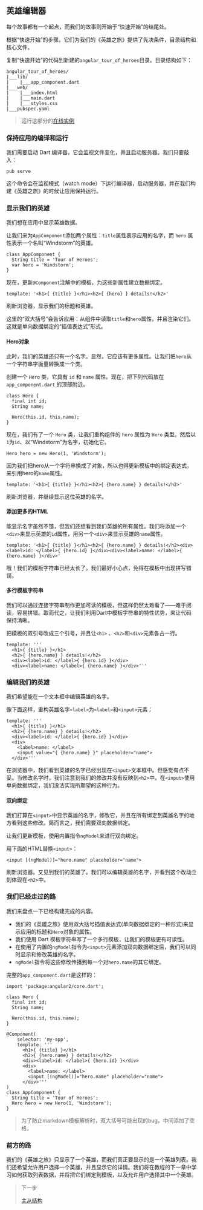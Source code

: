 ## 英雄编辑器

每个故事都有一个起点，而我们的故事则开始于“快速开始”的结尾处。

根据“快速开始”的步骤。它们为我们的《英雄之旅》提供了先决条件，目录结构和核心文件。

复制“快速开始”的代码到新建的`angular_tour_of_heroes`目录。目录结构如下：

```
angular_tour_of_heroes/
|___lib/
|    |___app_component.dart
|___web/
|    |___index.html
|    |___main.dart
|    |___styles.css
|___pubspec.yaml
```

> 运行这部分的[在线实例](http://angular-examples.github.io/toh-1)

### 保持应用的编译和运行

我们需要启动 Dart 编译器，它会监视文件变化，并且启动服务器。我们只要敲入：

```
pub serve
```

这个命令会在监视模式（watch mode）下运行编译器，启动服务器，并在我们构建《英雄之旅》的时候让应用保持运行。

### 显示我们的英雄

我们想在应用中显示英雄数据。

让我们来为`AppComponent`添加两个属性：`title`属性表示应用的名字，而 `hero` 属性表示一个名叫“Windstorm”的英雄。

```
class AppComponent {
  String title = 'Tour of Heroes';
  var hero = 'Windstorm';
}
```

现在，更新`@Component`注解中的模板，为这些新属性建立数据绑定。

```
template: '<h1>{ {title} }</h1><h2>{ {hero} } details!</h2>'
```

刷新浏览器，显示我们的标题和英雄。

这里的“双大括号”会告诉应用：从组件中读取`title`和`hero`属性，并且渲染它们。这就是单向数据绑定的“插值表达式”形式。

#### Hero对象

此时，我们的英雄还只有一个名字。显然，它应该有更多属性。让我们把`hero`从一个字符串字面量转换成一个类。

创建一个 `Hero` 类，它具有 `id` 和 `name` 属性。现在，把下列代码放在 `app_component.dart` 的顶部附近。

```
class Hero {
  final int id;
  String name;

  Hero(this.id, this.name);
}
```

现在，我们有了一个 `Hero` 类，让我们重构组件的 `hero` 属性为 `Hero` 类型。然后以`1`为`id`、以“Windstorm”为名字，初始化它。

```
Hero hero = new Hero(1, 'Windstorm');
```

因为我们把hero从一个字符串换成了对象，所以也得更新模板中的绑定表达式，来引用hero的`name`属性。

```
template: '<h1>{ {title} }</h1><h2>{ {hero.name} } details!</h2>'
```

刷新浏览器，并继续显示这位英雄的名字。

#### 添加更多的HTML

能显示名字虽然不错，但我们还想看到我们英雄的所有属性。我们将添加一个`<div>`来显示英雄的`id`属性，用另一个`<div>`来显示英雄的`name`属性。

```
template: '<h1>{ {title} }</h1><h2>{ {hero.name} } details!</h2><div><label>id: </label>{ {hero.id} }</div><div><label>name: </label>{ {hero.name} }</div>'
```

哦！我们的模板字符串已经太长了。我们最好小心点，免得在模板中出现拼写错误。

#### 多行模板字符串

我们可以通过连接字符串制作更加可读的模板，但这样仍然太难看了——难于阅读，容易拼错。取而代之，让我们利用Dart中模板字符串的特性优势，来让代码保持清晰。

把模板的双引号改成三个引号，并且让`<h1>` 、`<h2>`和`<div>`元素各占一行。

```
template: '''
  <h1>{ {title} }</h1>
  <h2>{ {hero.name} } details!</h2>
  <div><label>id: </label>{ {hero.id} }</div>
  <div><label>name: </label>{ {hero.name} }</div>'''
```

### 编辑我们的英雄

我们希望能在一个文本框中编辑英雄的名字。

像下面这样，重构英雄名字`<label>`为`<label>`和`<input>`元素：

```
template: '''
  <h1>{ {title} }</h1>
  <h2>{ {hero.name} } details!</h2>
  <div><label>id: </label>{ {hero.id} }</div>
  <div>
    <label>name: </label>
    <input value="{ {hero.name} }" placeholder="name">
  </div>'''
```

在浏览器中，我们看到英雄的名字已经出现在`<input>`文本框中。但感觉有点不妥。当修改名字时，我们注意到我们的修改并没有反映到`<h2>`中。在`<input>`使用单向数据绑定，我们没法实现所期望的这种行为。

#### 双向绑定

我们打算在`<input>`中显示英雄的名字，修改它，并且在所有绑定到英雄名字的地方看到这些修改。简而言之，我们需要双向数据绑定。

让我们更新模板，使用内置指令`ngModel`来进行双向绑定。

用下面的HTML替换`<input>`：

```
<input [(ngModel)]="hero.name" placeholder="name">
```

刷新浏览器。又见到我们的英雄了。我们可以编辑英雄的名字，并看到这个改动立刻体现在`<h2>`中。

### 我们已经走过的路

我们来盘点一下已经构建完成的内容。

* 我们的《英雄之旅》使用双大括号插值表达式(单向数据绑定的一种形式)来显示应用的标题和`Hero`对象的属性。
* 我们使用 Dart 模板字符串写了一个多行模板，让我们的模板更有可读性。
* 在使用了内置的`ngModel`指令为`<input>`元素添加双向数据绑定后，我们可以同时显示和修改英雄的名字。
* `ngModel`指令将这些修改传播到每一个对`hero.name`的其它绑定。

完整的`app_component.dart`是这样的：

```
import 'package:angular2/core.dart';

class Hero {
  final int id;
  String name;

  Hero(this.id, this.name);
}

@Component(
    selector: 'my-app',
    template: '''
      <h1>{ {title} }</h1>
      <h2>{ {hero.name} } details!</h2>
      <div><label>id: </label>{ {hero.id} }</div>
      <div>
        <label>name: </label>
        <input [(ngModel)]="hero.name" placeholder="name">
      </div>'''
)
class AppComponent {
  String title = 'Tour of Heroes';
  Hero hero = new Hero(1, 'Windstorm');
}
```

> 为了防止markdown模板解析时，双大括号可能出现的bug，中间添加了空格。

### 前方的路

我们的《英雄之旅》只显示了一个英雄，而我们真正要显示的是一个英雄列表。我们还希望允许用户选择一个英雄，并且显示它的详情。我们将在教程的下一章中学习如何获取列表数据，并将把它们绑定到模板，以及允许用户选择其中一个英雄。

> 下一步
>
> [主从结构](./主从结构.md)